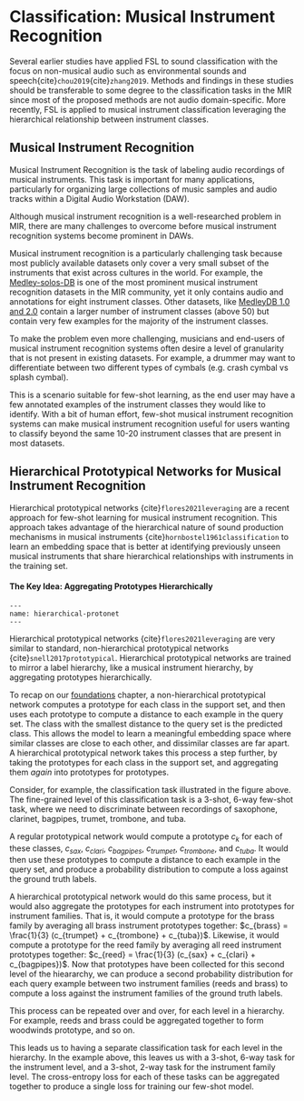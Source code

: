 # Classification: Musical Instrument Recognition

Several earlier studies have applied FSL to sound classification with the focus on non-musical audio such as environmental sounds and speech{cite}`chou2019`{cite}`zhang2019`. Methods and findings in these studies should be transferable to some degree to the classification tasks in the MIR since most of the proposed methods are not audio domain-specific. More recently, FSL is applied to musical instrument classification leveraging the hierarchical relationship between instrument classes.

## Musical Instrument Recognition

Musical Instrument Recognition is the task of labeling audio recordings of musical instruments. This task is important for many applications, particularly for organizing large collections of music samples and audio tracks within a Digital Audio Workstation (DAW).

Although musical instrument recognition is a well-researched problem in MIR, there are many challenges to overcome before musical instrument recognition systems become prominent in DAWs. 

Musical instrument recognition is a particularly challenging task because most publicly available datasets only cover a very small subset of the instruments that exist across cultures in the world. For example, the [Medley-solos-DB](https://zenodo.org/record/1344103) is one of the most prominent musical instrument recognition datasets in the MIR community, yet it only contains audio and annotations for eight instrument classes. Other datasets, like [MedleyDB 1.0 and 2.0](https://medleydb.weebly.com/) contain a larger number of instrument classes (above 50) but contain very few examples for the majority of the instrument classes. 

To make the problem even more challenging, musicians and end-users of musical instrument recognition systems often desire a level of granularity that is not present in existing datasets. For example, a drummer may want to differentiate between two different types of cymbals (e.g. crash cymbal vs splash cymbal).

This is a scenario suitable for few-shot learning, as the end user may have a few annotated examples of the instrument classes they would like to identify. With a bit of human effort, few-shot musical instrument recognition systems can make musical instrument recognition useful for users wanting to classify beyond the same 10-20 instrument classes that are present in most datasets. 

## Hierarchical Prototypical Networks for Musical Instrument Recognition

Hierarchical prototypical networks {cite}`flores2021leveraging` are a recent approach for few-shot learning for musical instrument recognition. This approach takes advantage of the hierarchical nature of sound production mechanisms in musical instruments {cite}`hornbostel1961classification` to learn an embedding space that is better at identifying previously unseen musical instruments that share hierarchical relationships with instruments in the training set.

#### The Key Idea: Aggregating Prototypes Hierarchically


```{figure} ../assets/advances/hierarchical-protonet.png
---
name: hierarchical-protonet
---
```

Hierarchical prototypical networks {cite}`flores2021leveraging` are very similar to standard, non-hierarchical prototypical networks {cite}`snell2017prototypical`. Hierarchical prototypical networks are trained to mirror a label hierarchy, like a musical instrument hierarchy, by aggregating prototypes hierarchically. 

To recap on our [foundations](../foundations/approaches.md) chapter, a non-hierarchical prototypical network computes a prototype for each class in the support set, and then uses each prototype to compute a distance to each example in the query set. The class with the smallest distance to the query set is the predicted class. This allows the model to learn a meaningful embedding space where similar classes are close to each other, and dissimilar classes are far apart. A hierarchical prototypical network takes this process a step further, by taking the prototypes for each class in the support set, and aggregating them _again_ into prototypes for prototypes. 

Consider, for example, the classification task illustrated in the figure above. The fine-grained level of this classification task is a 3-shot, 6-way few-shot task, where we need to discriminate between recordings of saxophone, clarinet, bagpipes, trumet, trombone, and tuba. 

A regular prototypical network would compute a prototype $c_k$ for each of these classes, $c_{sax}$, $c_{clari}$, $c_{bagpipes}$, $c_{trumpet}$, $c_{trombone}$, and $c_{tuba}$. It would then use these prototypes to compute a distance to each example in the query set, and produce a probability distribution to compute a loss against the ground truth labels.

A hierarchical prototypical network would do this same process, but it would also aggregate the prototypes for each instrument into prototypes for instrument families. That is, it would compute a prototype for the brass family by averaging all brass instrument prototypes together: $c_{brass} = \frac{1}{3} (c_{trumpet} + c_{trombone} + c_{tuba})$. Likewise, it would compute a prototype for the reed family by averaging all reed instrument prototypes together: $c_{reed} = \frac{1}{3} (c_{sax} + c_{clari} + c_{bagpipes})$. Now that prototypes have been collected for this second level of the hieararchy, we can produce a second probability distribution for each query example between two instrument families (reeds and brass) to compute a loss against the instrument families of the ground truth labels.

This process can be repeated over and over, for each level in a hierarchy. For example, reeds and brass could be aggregated together to form woodwinds prototype, and so on. 

This leads us to having a separate classification task for each level in the hierarchy. In the example above, this leaves us with a 3-shot, 6-way task for the instrument level, and a 3-shot, 2-way task for the instrument family level. The cross-entropy loss for each of these tasks can be aggregated together to produce a single loss for training our few-shot model. 
